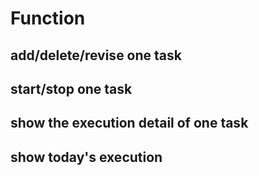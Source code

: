 # Function

## add/delete/revise one task
## start/stop one task
## show the execution detail of one task
## show today's execution